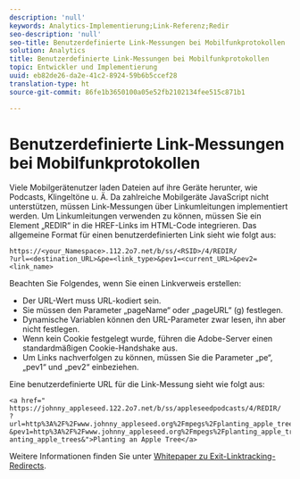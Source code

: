 ```yaml
---
description: 'null'
keywords: Analytics-Implementierung;Link-Referenz;Redir
seo-description: 'null'
seo-title: Benutzerdefinierte Link-Messungen bei Mobilfunkprotokollen
solution: Analytics
title: Benutzerdefinierte Link-Messungen bei Mobilfunkprotokollen
topic: Entwickler und Implementierung
uuid: eb82de26-da2e-41c2-8924-59b6b5ccef28
translation-type: ht
source-git-commit: 86fe1b3650100a05e52fb2102134fee515c871b1

---
```



# Benutzerdefinierte Link-Messungen bei Mobilfunkprotokollen

Viele Mobilgerätenutzer laden Dateien auf ihre Geräte herunter, wie Podcasts, Klingeltöne u. Ä. Da zahlreiche Mobilgeräte JavaScript nicht unterstützen, müssen Link-Messungen über Linkumleitungen implementiert werden. Um Linkumleitungen verwenden zu können, müssen Sie ein Element „REDIR“ in die HREF-Links im HTML-Code integrieren. Das allgemeine Format für einen benutzerdefinierten Link sieht wie folgt aus:

```
https://<your_Namespace>.112.2o7.net/b/ss/<RSID>/4/REDIR/
?url=<destination_URL>&pe=<link_type>&pev1=<current_URL>&pev2=<link_name>
```

Beachten Sie Folgendes, wenn Sie einen Linkverweis erstellen:

* Der URL-Wert muss URL-kodiert sein.
* Sie müssen den Parameter „pageName“ oder „pageURL“ (g) festlegen.
* Dynamische Variablen können den URL-Parameter zwar lesen, ihn aber nicht festlegen.
* Wenn kein Cookie festgelegt wurde, führen die Adobe-Server einen standardmäßigen Cookie-Handshake aus.
* Um Links nachverfolgen zu können, müssen Sie die Parameter „pe“, „pev1“ und „pev2“ einbeziehen.

Eine benutzerdefinierte URL für die Link-Messung sieht wie folgt aus:

```
<a href=" https://johnny_appleseed.122.2o7.net/b/ss/appleseedpodcasts/4/REDIR/
?url=http%3A%2F%2Fwww.johnny_appleseed.org%2Fmpegs%2Fplanting_apple_trees.mpeg&pe=lnk_d
&pev1=http%3A%2F%2Fwww.johnny_appleseed.org%2Fmpegs%2Fplanting_apple_trees.mpeg&pev2=pl anting_apple_trees&">Planting an Apple Tree</a>
```

Weitere Informationen finden Sie unter [Whitepaper zu Exit-Linktracking-Redirects](https://marketing.adobe.com/resources/help/en_US/whitepapers/redirects/).
